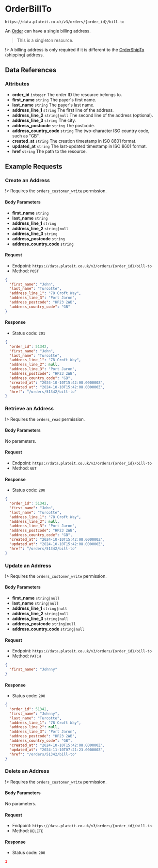 # OrderBillTo

`https://data.plateit.co.uk/v3/orders/{order_id}/bill-to`

An [Order](/objects/order.md) can have a single billing address.

> This is a singleton resource.

!> A billing address is only required if it is different to the [OrderShipTo](/objects/order-ship-to.md) (shipping) address.

## Data References

### Attributes

* **order_id** `integer` The order ID the resource belongs to.
* **first_name** `string` The payer's first name.
* **last_name** `string` The payer's last name.
* **address_line_1** `string` The first line of the address.
* **address_line_2** `string|null` The second line of the address (optional).
* **address_line_3** `string` The city.
* **address_postcode** `string` The postcode.
* **address_country_code** `string` The two-character ISO country code, such as "GB".
* **created_at** `string` The creation timestamp in ISO 8601 format.
* **updated_at** `string` The last-updated timestamp in ISO 8601 format.
* **href** `string` The path to the resource.

## Example Requests

### Create an Address

!> Requires the `orders_customer_write` permission.

<!-- tabs:start -->

#### **Body Parameters**

* **first_name** `string`
* **last_name** `string`
* **address_line_1** `string`
* **address_line_2** `string|null`
* **address_line_3** `string`
* **address_postcode** `string` 
* **address_country_code** `string`

#### **Request**

* Endpoint: `https://data.plateit.co.uk/v3/orders/{order_id}/bill-to`
* Method: `POST`

```json
{
  "first_name": "John",
  "last_name": "Turcotte",
  "address_line_1": "78 Croft Way",
  "address_line_3": "Port Jaron",
  "address_postcode": "HP23 2WB",
  "address_country_code": "GB"
}
```

#### **Response**

* Status code: `201`

```json
{
  "order_id": 51342,
  "first_name": "John",
  "last_name": "Turcotte",
  "address_line_1": "78 Croft Way",
  "address_line_2": null,
  "address_line_3": "Port Jaron",
  "address_postcode": "HP23 2WB",
  "address_country_code": "GB",
  "created_at": "2024-10-10T15:42:08.000000Z",
  "updated_at": "2024-10-10T15:42:08.000000Z",
  "href": "/orders/51342/bill-to"
}
```

<!-- tabs:end -->

### Retrieve an Address

!> Requires the `orders_read` permission.

<!-- tabs:start -->

#### **Body Parameters**

No parameters.

#### **Request**

* Endpoint: `https://data.plateit.co.uk/v3/orders/{order_id}/bill-to`
* Method: `GET`

#### **Response**

* Status code: `200`

```json
{
  "order_id": 51342,
  "first_name": "John",
  "last_name": "Turcotte",
  "address_line_1": "78 Croft Way",
  "address_line_2": null,
  "address_line_3": "Port Jaron",
  "address_postcode": "HP23 2WB",
  "address_country_code": "GB",
  "created_at": "2024-10-10T15:42:08.000000Z",
  "updated_at": "2024-10-10T15:42:08.000000Z",
  "href": "/orders/51342/bill-to"
}
```

<!-- tabs:end -->

### Update an Address

!> Requires the `orders_customer_write` permission.

<!-- tabs:start -->

#### **Body Parameters**

* **first_name** `string|null`
* **last_name** `string|null`
* **address_line_1** `string|null`
* **address_line_2** `string|null`
* **address_line_3** `string|null`
* **address_postcode** `string|null`
* **address_country_code** `string|null`

#### **Request**

* Endpoint: `https://data.plateit.co.uk/v3/orders/{order_id}/bill-to`
* Method: `PATCH`

```json
{
  "first_name": "Johnny"
}
```

#### **Response**

* Status code: `200`

```json
{
  "order_id": 51342,
  "first_name": "Johnny",
  "last_name": "Turcotte",
  "address_line_1": "78 Croft Way",
  "address_line_2": null,
  "address_line_3": "Port Jaron",
  "address_postcode": "HP23 2WB",
  "address_country_code": "GB",
  "created_at": "2024-10-10T15:42:08.000000Z",
  "updated_at": "2024-11-10T07:21:23.000000Z",
  "href": "/orders/51342/bill-to"
}
```

<!-- tabs:end -->

### Delete an Address

!> Requires the `orders_customer_write` permission.

<!-- tabs:start -->

#### **Body Parameters**

No parameters.

#### **Request**

* Endpoint: `https://data.plateit.co.uk/v3/orders/{order_id}/bill-to`
* Method: `DELETE`

#### **Response**

* Status code: `200`

```json
1
```

<!-- tabs:end -->